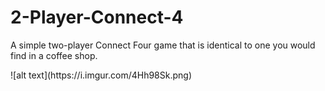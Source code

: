 # 2-Player-Connect-4
 <p>A simple two-player Connect Four game that is identical to one you would find in a coffee shop.</p>
![alt text](https://i.imgur.com/4Hh98Sk.png)
